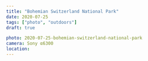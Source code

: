 ```yaml
---
title: "Bohemian Switzerland National Park"
date: 2020-07-25
tags: ["photo", "outdoors"]
draft: true

photo: 2020-07-25-bohemian-switzerland-national-park
camera: Sony α6300
location: 
---
```


